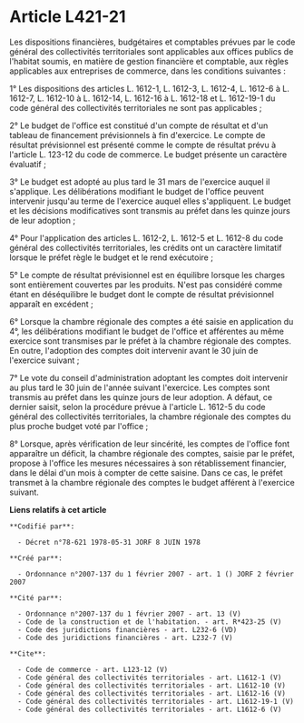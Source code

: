 # Article L421-21

Les dispositions financières, budgétaires et comptables prévues par le code général des collectivités territoriales sont
applicables aux offices publics de l'habitat soumis, en matière de gestion financière et comptable, aux règles applicables
aux entreprises de commerce, dans les conditions suivantes : 

1° Les dispositions des articles L. 1612-1, L. 1612-3, L. 1612-4, L. 1612-6 à L. 1612-7, L. 1612-10 à L. 1612-14, L. 1612-16
à L. 1612-18 et L. 1612-19-1 du code général des collectivités territoriales ne sont pas applicables ; 

2° Le budget de l'office est constitué d'un compte de résultat et d'un tableau de financement prévisionnels à fin d'exercice.
Le compte de résultat prévisionnel est présenté comme le compte de résultat prévu à l'article L. 123-12 du code de commerce.
Le budget présente un caractère évaluatif ; 

3° Le budget est adopté au plus tard le 31 mars de l'exercice auquel il s'applique. Les délibérations modifiant le budget de
l'office peuvent intervenir jusqu'au terme de l'exercice auquel elles s'appliquent. Le budget et les décisions modificatives
sont transmis au préfet dans les quinze jours de leur adoption ; 

4° Pour l'application des articles L. 1612-2, L. 1612-5 et L. 1612-8 du code général des collectivités territoriales, les
crédits ont un caractère limitatif lorsque le préfet règle le budget et le rend exécutoire ; 

5° Le compte de résultat prévisionnel est en équilibre lorsque les charges sont entièrement couvertes par les produits. N'est
pas considéré comme étant en déséquilibre le budget dont le compte de résultat prévisionnel apparaît en excédent ; 

6° Lorsque la chambre régionale des comptes a été saisie en application du 4°, les délibérations modifiant le budget de
l'office et afférentes au même exercice sont transmises par le préfet à la chambre régionale des comptes. En outre,
l'adoption des comptes doit intervenir avant le 30 juin de l'exercice suivant ; 

7° Le vote du conseil d'administration adoptant les comptes doit intervenir au plus tard le 30 juin de l'année suivant
l'exercice. Les comptes sont transmis au préfet dans les quinze jours de leur adoption. A défaut, ce dernier saisit, selon la
procédure prévue à l'article L. 1612-5 du code général des collectivités territoriales, la chambre régionale des comptes du
plus proche budget voté par l'office ; 

8° Lorsque, après vérification de leur sincérité, les comptes de l'office font apparaître un déficit, la chambre régionale
des comptes, saisie par le préfet, propose à l'office les mesures nécessaires à son rétablissement financier, dans le délai
d'un mois à compter de cette saisine. Dans ce cas, le préfet transmet à la chambre régionale des comptes le budget afférent à
l'exercice suivant.

**Liens relatifs à cet article**

	**Codifié par**:

	  - Décret n°78-621 1978-05-31 JORF 8 JUIN 1978

	**Créé par**:

	  - Ordonnance n°2007-137 du 1 février 2007 - art. 1 () JORF 2 février 2007

	**Cité par**:

	  - Ordonnance n°2007-137 du 1 février 2007 - art. 13 (V)
	  - Code de la construction et de l'habitation. - art. R*423-25 (V)
	  - Code des juridictions financières - art. L232-6 (VD)
	  - Code des juridictions financières - art. L232-7 (V)

	**Cite**:

	  - Code de commerce - art. L123-12 (V)
	  - Code général des collectivités territoriales - art. L1612-1 (V)
	  - Code général des collectivités territoriales - art. L1612-10 (V)
	  - Code général des collectivités territoriales - art. L1612-16 (V)
	  - Code général des collectivités territoriales - art. L1612-19-1 (V)
	  - Code général des collectivités territoriales - art. L1612-6 (V)
